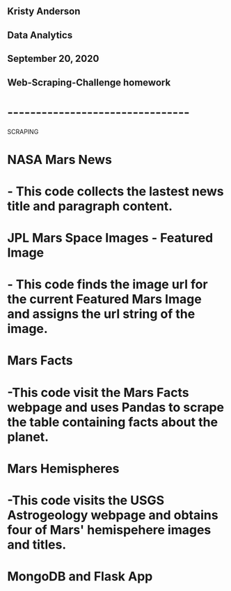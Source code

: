 ## Kristy Anderson
## Data Analytics
## September 20, 2020
## Web-Scraping-Challenge homework

# --------------------------------

SCRAPING

# NASA Mars News
# - This code collects the lastest news title and paragraph content.


# JPL Mars Space Images - Featured Image
# - This code finds the image url for the current Featured Mars Image and assigns the url string of the image.


# Mars Facts
# -This code visit the Mars Facts webpage and uses Pandas to scrape the table containing facts about the planet.


# Mars Hemispheres
# -This code visits the USGS Astrogeology webpage and obtains four of Mars' hemispehere images and titles.


# MongoDB and Flask App